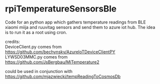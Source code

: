 # rpiTemperatureSensorsBle
Code for an python app which gathers temperature readings from BLE xiaomi miija and ruuvitag sensors and send them to azure iot hub. The idea is to run it as a root using cron.

credits:<br/>
DeviceClient.py comes from https://github.com/bechynsky/AzureIoTDeviceClientPY<br/>
LYWSD03MMC.py comes from https://github.com/JsBergbau/MiTemperature2

could be used in conjunction with https://github.com/mjazwiecki/tempReadingToCosmosDb
